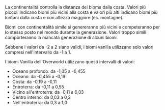 La continentalità controlla la distanza del bioma dalla costa. Valori più piccoli indicano biomi più vicini alla costa e valori più alti indicano biomi più lontani dalla costa e con altezza maggiore (es. montagne).

Biomi con continentalità simile si genereranno più vicini e competeranno per lo stesso posto nel mondo durante la generazione. Valori troppo simili comporteranno la mancata generazione di alcuni biomi.

Sebbene i valori da -2 a 2 siano validi, i biomi vanilla utilizzano solo valori compresi nell'intervallo da -1 a 1.

I biomi Vanilla dell'Overworld utilizzano questi intervalli di valori:

* Oceano profondo: da -1,05 a -0,455
* Oceano: da -0,455 a -0,19
* Costa: da -0,19 a -0,11
* Entroterra: da -0,11 a 0,55
* Vicino all'entroterra: da -0,11 a 0,03
* Centro interno: da 0,03 a 0,3
* Nell'entroterra: da 0,3 a 1,0